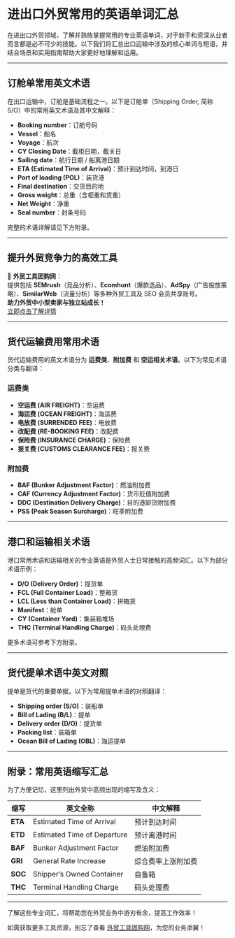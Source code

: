 # 进出口外贸常用的英语单词汇总

在进出口外贸领域，了解并熟练掌握常用的专业英语单词，对于新手和资深从业者而言都是必不可少的技能。以下我们将汇总出口运输中涉及的核心单词与短语，并结合场景和实用指南帮助大家更好地理解和运用。

---

## 订舱单常用英文术语

在出口运输中，订舱是基础流程之一。以下是订舱单（Shipping Order, 简称 S/O）中的常用英文术语及其中文解释：

- **Booking number**：订舱号码  
- **Vessel**：船名  
- **Voyage**：航次  
- **CY Closing Date**：截柜日期，截关日  
- **Sailing date**：航行日期 / 船离港日期  
- **ETA (Estimated Time of Arrival)**：预计到达时间，到港日  
- **Port of loading (POL)**：装货港  
- **Final destination**：交货目的地  
- **Gross weight**：总重（含柜重和货重）  
- **Net Weight**：净重  
- **Seal number**：封条号码  

完整的术语详解请见下方附录。

---

## 提升外贸竞争力的高效工具

🌟 **外贸工具团购网**：  
提供包括 **SEMrush**（竞品分析）、**Ecomhunt**（爆款选品）、**AdSpy**（广告投放策略）、**SimilarWeb**（流量分析）等多种外贸工具及 SEO 会员共享账号。  
**助力外贸中小型卖家与独立站成长！**  
[立即点击了解详情](https://bit.ly/waimao518)

---

## 货代运输费用常用术语

货代运输费用的英文术语分为 **运费类**、**附加费** 和 **空运相关术语**。以下为常见术语分类与翻译：

### 运费类
- **空运费 (AIR FREIGHT)**：空运费  
- **海运费 (OCEAN FREIGHT)**：海运费  
- **电放费 (SURRENDED FEE)**：电放费  
- **改配费 (RE-BOOKING FEE)**：改配费  
- **保险费 (INSURANCE CHARGE)**：保险费  
- **报关费 (CUSTOMS CLEARANCE FEE)**：报关费  

### 附加费
- **BAF (Bunker Adjustment Factor)**：燃油附加费  
- **CAF (Currency Adjustment Factor)**：货币贬值附加费  
- **DDC (Destination Delivery Charge)**：目的港卸货附加费  
- **PSS (Peak Season Surcharge)**：旺季附加费  

---

## 港口和运输相关术语

港口常用术语和运输相关的专业英语是外贸人士日常接触的高频词汇。以下为部分术语示例：

- **D/O (Delivery Order)**：提货单  
- **FCL (Full Container Load)**：整箱货  
- **LCL (Less than Container Load)**：拼箱货  
- **Manifest**：舱单  
- **CY (Container Yard)**：集装箱堆场  
- **THC (Terminal Handling Charge)**：码头处理费  

更多术语可参考下方附录。

---

## 货代提单术语中英文对照

提单是货代的重要单据，以下为常用提单术语的对照翻译：

- **Shipping order (S/O)**：装船单  
- **Bill of Lading (B/L)**：提单  
- **Delivery order (D/O)**：提货单  
- **Packing list**：装箱单  
- **Ocean Bill of Lading (OBL)**：海运提单  

---

## 附录：常用英语缩写汇总

为了方便记忆，这里列出外贸中高频出现的缩写及含义：

| 缩写 | 英文全称                              | 中文解释                 |
|------|---------------------------------------|--------------------------|
| **ETA**  | Estimated Time of Arrival           | 预计到达时间             |
| **ETD**  | Estimated Time of Departure         | 预计离港时间             |
| **BAF**  | Bunker Adjustment Factor            | 燃油附加费              |
| **GRI**  | General Rate Increase               | 综合费率上涨附加费       |
| **SOC**  | Shipper’s Owned Container           | 自备箱                  |
| **THC**  | Terminal Handling Charge            | 码头处理费              |

---

了解这些专业词汇，将帮助您在外贸业务中游刃有余，提高工作效率！

如需获取更多工具资源，别忘了查看 [外贸工具团购网](https://bit.ly/waimao518)，为您的业务添翼！
